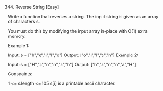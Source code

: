 344. Reverse String [Easy]

Write a function that reverses a string. The input string is given as an array of characters s.

You must do this by modifying the input array in-place with O(1) extra memory.

Example 1:

Input: s = ["h","e","l","l","o"]
Output: ["o","l","l","e","h"]
Example 2:

Input: s = ["H","a","n","n","a","h"]
Output: ["h","a","n","n","a","H"]

Constraints:

1 <= s.length <= 105
s[i] is a printable ascii character.
